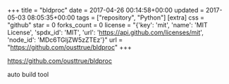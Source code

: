 +++
title = "bldproc"
date = 2017-04-26 00:14:58+00:00
updated = 2017-05-03 08:05:35+00:00
tags = ["repository", "Python"]
[extra]
css = "github"
star = 0
forks_count = 0
license = "{'key': 'mit', 'name': 'MIT License', 'spdx_id': 'MIT', 'url': 'https://api.github.com/licenses/mit', 'node_id': 'MDc6TGljZW5zZTEz'}"
url = "https://github.com/ousttrue/bldproc"
+++

<https://github.com/ousttrue/bldproc>

auto build tool
